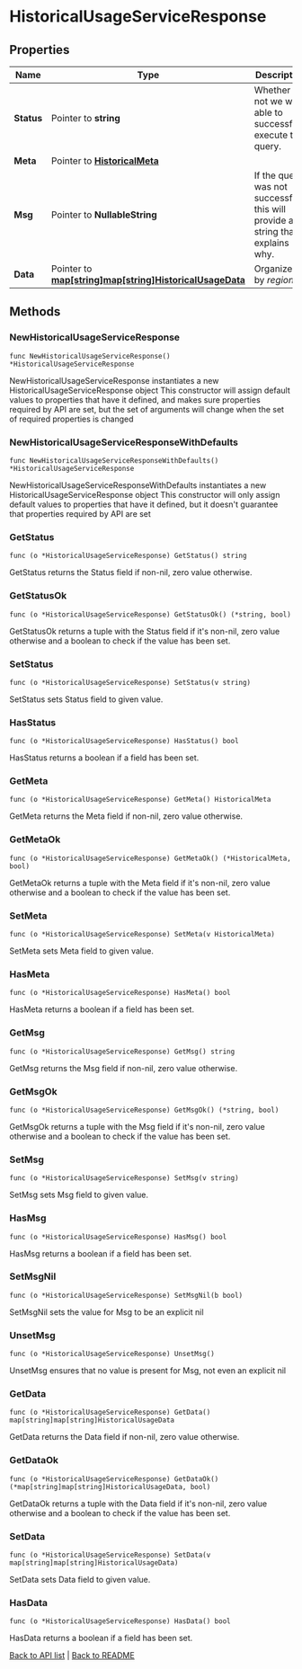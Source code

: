 # HistoricalUsageServiceResponse

## Properties

Name | Type | Description | Notes
------------ | ------------- | ------------- | -------------
**Status** | Pointer to **string** | Whether or not we were able to successfully execute the query. | [optional] 
**Meta** | Pointer to [**HistoricalMeta**](HistoricalMeta.md) |  | [optional] 
**Msg** | Pointer to **NullableString** | If the query was not successful, this will provide a string that explains why. | [optional] 
**Data** | Pointer to [**map[string]map[string]HistoricalUsageData**](map.md) | Organized by *region*. | [optional] 

## Methods

### NewHistoricalUsageServiceResponse

`func NewHistoricalUsageServiceResponse() *HistoricalUsageServiceResponse`

NewHistoricalUsageServiceResponse instantiates a new HistoricalUsageServiceResponse object
This constructor will assign default values to properties that have it defined,
and makes sure properties required by API are set, but the set of arguments
will change when the set of required properties is changed

### NewHistoricalUsageServiceResponseWithDefaults

`func NewHistoricalUsageServiceResponseWithDefaults() *HistoricalUsageServiceResponse`

NewHistoricalUsageServiceResponseWithDefaults instantiates a new HistoricalUsageServiceResponse object
This constructor will only assign default values to properties that have it defined,
but it doesn't guarantee that properties required by API are set

### GetStatus

`func (o *HistoricalUsageServiceResponse) GetStatus() string`

GetStatus returns the Status field if non-nil, zero value otherwise.

### GetStatusOk

`func (o *HistoricalUsageServiceResponse) GetStatusOk() (*string, bool)`

GetStatusOk returns a tuple with the Status field if it's non-nil, zero value otherwise
and a boolean to check if the value has been set.

### SetStatus

`func (o *HistoricalUsageServiceResponse) SetStatus(v string)`

SetStatus sets Status field to given value.

### HasStatus

`func (o *HistoricalUsageServiceResponse) HasStatus() bool`

HasStatus returns a boolean if a field has been set.

### GetMeta

`func (o *HistoricalUsageServiceResponse) GetMeta() HistoricalMeta`

GetMeta returns the Meta field if non-nil, zero value otherwise.

### GetMetaOk

`func (o *HistoricalUsageServiceResponse) GetMetaOk() (*HistoricalMeta, bool)`

GetMetaOk returns a tuple with the Meta field if it's non-nil, zero value otherwise
and a boolean to check if the value has been set.

### SetMeta

`func (o *HistoricalUsageServiceResponse) SetMeta(v HistoricalMeta)`

SetMeta sets Meta field to given value.

### HasMeta

`func (o *HistoricalUsageServiceResponse) HasMeta() bool`

HasMeta returns a boolean if a field has been set.

### GetMsg

`func (o *HistoricalUsageServiceResponse) GetMsg() string`

GetMsg returns the Msg field if non-nil, zero value otherwise.

### GetMsgOk

`func (o *HistoricalUsageServiceResponse) GetMsgOk() (*string, bool)`

GetMsgOk returns a tuple with the Msg field if it's non-nil, zero value otherwise
and a boolean to check if the value has been set.

### SetMsg

`func (o *HistoricalUsageServiceResponse) SetMsg(v string)`

SetMsg sets Msg field to given value.

### HasMsg

`func (o *HistoricalUsageServiceResponse) HasMsg() bool`

HasMsg returns a boolean if a field has been set.

### SetMsgNil

`func (o *HistoricalUsageServiceResponse) SetMsgNil(b bool)`

 SetMsgNil sets the value for Msg to be an explicit nil

### UnsetMsg
`func (o *HistoricalUsageServiceResponse) UnsetMsg()`

UnsetMsg ensures that no value is present for Msg, not even an explicit nil
### GetData

`func (o *HistoricalUsageServiceResponse) GetData() map[string]map[string]HistoricalUsageData`

GetData returns the Data field if non-nil, zero value otherwise.

### GetDataOk

`func (o *HistoricalUsageServiceResponse) GetDataOk() (*map[string]map[string]HistoricalUsageData, bool)`

GetDataOk returns a tuple with the Data field if it's non-nil, zero value otherwise
and a boolean to check if the value has been set.

### SetData

`func (o *HistoricalUsageServiceResponse) SetData(v map[string]map[string]HistoricalUsageData)`

SetData sets Data field to given value.

### HasData

`func (o *HistoricalUsageServiceResponse) HasData() bool`

HasData returns a boolean if a field has been set.


[Back to API list](../README.md#documentation-for-api-endpoints) | [Back to README](../README.md)


